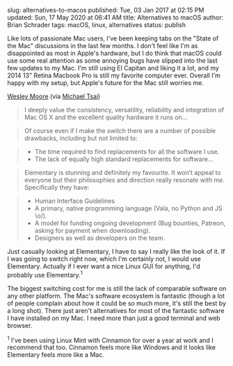 slug: alternatives-to-macos
published: Tue, 03 Jan 2017 at 02:15 PM
updated: Sun, 17 May 2020 at 06:41 AM
title: Alternatives to macOS
author: Brian Schrader
tags: macOS, linux, alternatives
status: publish

Like lots of passionate Mac users, I've been keeping tabs on the "State of the Mac" discussions in the last few months. I don't feel like I'm as disappointed as most in Apple's hardware, but I do think that macOS could use some real attention as some annoying bugs have slipped into the last few updates to my Mac. I'm still using El Capitan and liking it a lot, and my 2014 13" Retina Macbook Pro is still my favorite computer ever. Overall I'm happy with my setup, but Apple's future for the Mac still worries me.

[Wesley Moore][alts] (via [Michael Tsai][mtsai])

> I deeply value the consistency, versatility, reliability and integration of Mac OS X and the excellent quality hardware it runs on...

> Of course even if I make the switch there are a number of possible drawbacks, including but not limited to:

> - The time required to find replacements for all the software I use.
> - The lack of equally high standard replacements for software...

> Elementary is stunning and definitely my favourite. It won’t appeal to everyone but their philosophies and direction really resonate with me. Specifically they have:

> - Human Interface Guidelines
> - A primary, native programming language (Vala, no Python and JS \o/).
> - A model for funding ongoing development (Bug bounties, Patreon, asking for payment when downloading).
> - Designers as well as developers on the team.

Just casually looking at Elementary, I have to say I really like the look of it. If I was going to switch right now, which I'm certainly not, I would use Elementary. Actually if I ever want a nice Linux GUI for anything, I'd probably use Elementary.<sup>1</sup>

The biggest switching cost for me is still the lack of comparable software on any other platform. The Mac's software ecosystem is fantastic (though a lot of people complain about how it could be so much more, it's still the best by a long shot). There just aren't alternatives for most of the fantastic software I have installed on my Mac. I need more than just a good terminal and web browser.

<div class="footnote">
<sup>1</sup> I've been using Linux Mint with Cinnamon for over a year at work and I recommend that too. Cinnamon feels more like Windows and it looks like Elementary feels more like a Mac.</div>

[alts]: //bitcannon.net/post/finding-an-alternative-to-mac-os-x/
[mtsai]: //mjtsai.com/blog/2017/01/03/finding-an-alternative-to-mac-os-x/
